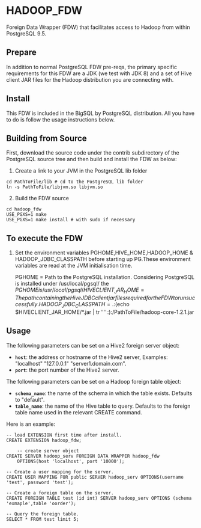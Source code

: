 HADOOP_FDW
==========

Foreign Data Wrapper (FDW) that facilitates access to Hadoop from within PostgreSQL 9.5.

## Prepare

In addition to normal PostgreSQL FDW pre-reqs, the primary specific
requirements for this FDW are a JDK (we test with JDK 8) and a set of
Hive client JAR files for the Hadoop distribution you are connecting
with.

## Install

This FDW is included in the BigSQL by PostgreSQL distribution.  All you
have to do is follow the usage instructions below.

## Building from Source

First, download the source code under the contrib subdirectory of the
PostgreSQL source tree and then build and install the FDW as below:

1) Create a link to your JVM in the PostgreSQL lib folder

```
cd PathToFile/lib # cd to the PostgreSQL lib folder
ln -s PathToFile/libjvm.so libjvm.so
```

2) Build the FDW source

```
cd hadoop_fdw
USE_PGXS=1 make
USE_PGXS=1 make install # with sudo if necessary
```

## To execute the FDW

1) Set the environment variables PGHOME,HIVE_HOME,HADOOP_HOME & HADOOP_JDBC_CLASSPATH before starting up PG.These      environment variables are read at the JVM initialisation time.

    PGHOME = Path to the PostgreSQL installation. Considering PostgreSQL is installed under /usr/local/pgsql/ the $PGHOME is /usr/local/pgsql/
    HIVECLIENT_JAR_HOME = The path containing the Hive JDBC client jar files required for the FDW to run successfully.
    HADOOP_JDBC_CLASSPATH = .:$(echo $HIVECLIENT_JAR_HOME/*.jar |  tr ' ' :):/PathToFile/hadoop-core-1.2.1.jar

## Usage

The following parameters can be set on a Hive2 foreign server object:

  * **`host`**: the address or hostname of the Hive2 server, Examples: "localhost" "127.0.0.1" "server1.domain.com".
  * **`port`**: the port number of the Hive2 server.


The following parameters can be set on a Hadoop foreign table object:

  * **`schema_name`**: the name of the schema in which the table exists. Defaults to "default".
  * **`table_name`**: the name of the Hive table to query.  Defaults to the foreign table name used in the relevant CREATE command.

Here is an example:


	-- load EXTENSION first time after install.
	CREATE EXTENSION hadoop_fdw;

        -- create server object
	CREATE SERVER hadoop_serv FOREIGN DATA WRAPPER hadoop_fdw
		OPTIONS(host 'localhost', port '10000');

	-- Create a user mapping for the server.
	CREATE USER MAPPING FOR public SERVER hadoop_serv OPTIONS(username 'test', password 'test');

	-- Create a foreign table on the server.
	CREATE FOREIGN TABLE test (id int) SERVER hadoop_serv OPTIONS (schema 'exmaple',table 'oorder');

	-- Query the foreign table.
	SELECT * FROM test limit 5;
